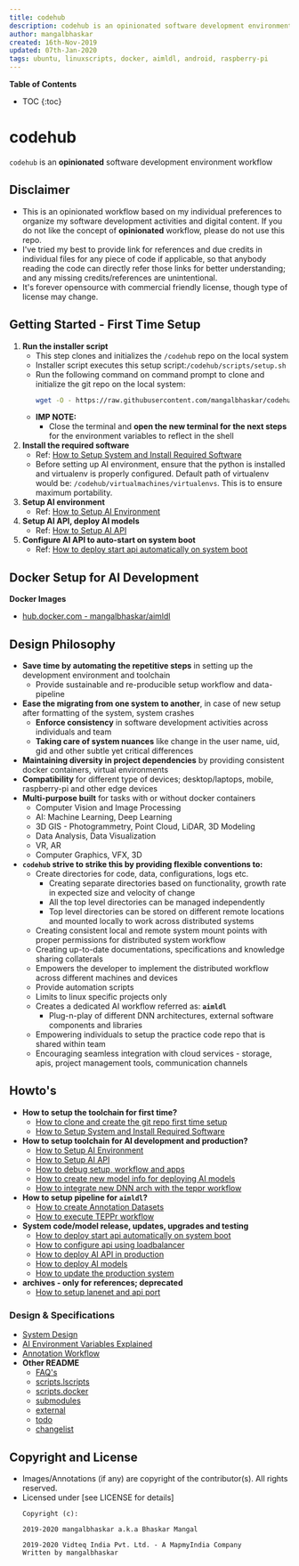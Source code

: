 ```yaml
---
title: codehub
description: codehub is an opinionated software development environment workflow
author: mangalbhaskar
created: 16th-Nov-2019
updated: 07th-Jan-2020
tags: ubuntu, linuxscripts, docker, aimldl, android, raspberry-pi
---
```



**Table of Contents**
* TOC
{:toc}


# codehub

`codehub` is an **opinionated** software development environment workflow


## Disclaimer

* This is an opinionated workflow based on my individual preferences to organize my software development activities and digital content. If you do not like the concept of **opinionated** workflow, please do not use this repo.
* I've tried my best to provide link for references and due credits in individual files for any piece of code if applicable, so that anybody reading the code can directly refer those links for better understanding; and any missing credits/references are unintentional.
* It's forever opensource with commercial friendly license, though type of license may change.


## Getting Started - First Time Setup


1. **Run the installer script**
    * This step clones and initializes the `/codehub` repo on the local system
    * Installer script executes this setup script:`/codehub/scripts/setup.sh`
    * Run the following command on command prompt to clone and initialize the git repo on the local system:
      ```bash
      wget -O - https://raw.githubusercontent.com/mangalbhaskar/codehub/master/scripts/codehub.init.sh | bash
      ```
    * **IMP NOTE:**
      * Close the terminal and **open the new terminal for the next steps** for the environment variables to reflect in the shell
2. **Install the required software**
    * Ref: [How to Setup System and Install Required Software](readme/scripts.system.md)
    * Before setting up AI environment, ensure that the python is installed and virtualenv is properly configured. Default path of virtualenv would be: `/codehub/virtualmachines/virtualenvs`. This is to ensure maximum portability.
3. **Setup AI environment**
    * Ref: [How to Setup AI Environment](readme/how_to_setup_env.md)
4. **Setup AI API, deploy AI models**
    * Ref: [How to Setup AI API](readme/apps.www.od.md)
5. **Configure AI API to auto-start on system boot**
    * Ref: [How to deploy start api automatically on system boot](readme/how_to_start_api_automatically_on_system_boot.md)


## Docker Setup for AI Development

**Docker Images**
* [hub.docker.com - mangalbhaskar/aimldl](https://hub.docker.com/r/mangalbhaskar/aimldl)


## Design Philosophy

* **Save time by automating the repetitive steps** in setting up the development environment and toolchain
  * Provide sustainable and re-producible setup workflow and data-pipeline
* **Ease the migrating from one system to another**, in case of new setup after formatting of the system, system crashes
  * **Enforce consistency** in software development activities across individuals and team
  * **Taking care of system nuances** like change in the user name, uid, gid and other subtle yet critical differences
* **Maintaining diversity in project dependencies** by providing consistent docker containers, virtual environments
* **Compatibility** for different type of devices; desktop/laptops, mobile, raspberry-pi and other edge devices
* **Multi-purpose built** for tasks with or without docker containers
  * Computer Vision and Image Processing
  * AI: Machine Learning, Deep Learning
  * 3D GIS - Photogrammetry, Point Cloud, LiDAR, 3D Modeling
  * Data Analysis, Data Visualization
  * VR, AR
  * Computer Graphics, VFX, 3D
* **`codehub` strive to strike this by providing flexible conventions to:**
  * Create directories for code, data, configurations, logs etc.
    * Creating separate directories based on functionality, growth rate in expected size and velocity of change
    * All the top level directories can be managed independently
    * Top level directories can be stored on different remote locations and mounted locally to work across distributed systems
  * Creating consistent local and remote system mount points with proper permissions for distributed system workflow
  * Creating up-to-date documentations, specifications and knowledge sharing collaterals
  * Empowers the developer to implement the distributed workflow across different machines and devices
  * Provide automation scripts
  * Limits to linux specific projects only
  * Creates a dedicated AI workflow referred as: **`aimldl`**
    * Plug-n-play of different DNN architectures, external software components and libraries
  * Empowering individuals to setup the practice code repo that is shared within team
  * Encouraging seamless integration with cloud services - storage, apis, project management tools, communication channels


## Howto's

* **How to setup the toolchain for first time?**
  * [How to clone and create the git repo first time setup](readme/how_to_clone_and_create_the_git_repo_first_time_setup.md)
  * [How to Setup System and Install Required Software](readme/scripts.system.md)
* **How to setup toolchain for AI development and production?**
  * [How to Setup AI Environment](readme/how_to_setup_env.md)
  * [How to Setup AI API](readme/apps.www.od.md)
  * [How to debug setup, workflow and apps](readme/how_to_debug_setup_workflow_and_apps.md)
  * [How to create new model info for deploying AI models](readme/how_to_create_new_model_info.md)
  * [How to integrate new DNN arch with the teppr workflow](readme/how_to_integrate_new_dnn_arch_with_the_teppr_workflow.md)
* **How to setup pipeline for `aimldl`?**
  * [How to create Annotation Datasets](readme/how_to_create_annotation_datasets.md)
  * [How to execute TEPPr workflow](readme/how_to_run_teppr_workflow.md)
* **System code/model release, updates, upgrades and testing**
  * [How to deploy start api automatically on system boot](readme/how_to_start_api_automatically_on_system_boot.md)
  * [How to configure api using loadbalancer](readme/how_to_configure_api_using_loadbalancer.md)
  * [How to deploy AI API in production](readme/how_to_deploy_ai_api_in_production.md)
  * [How to deploy AI models](readme/how_to_deploy_ai_models.md)
  * [How to update the production system](readme/how_to_update_the_production_system.md)
* **archives - only for references; deprecated**
  * [How to setup lanenet and api port](readme/how_to_setup_lanenet_and_api_port.md)


### Design & Specifications 

* [System Design](readme/spec.system-design.md)
* [AI Environment Variables Explained](readme/apps.environment-variables-explained.md)
* [Annotation Workflow](readme/spec.apps.annon.md)
* **Other README**
  * [FAQ's](readme/faqs.md)
  * [scripts.lscripts](readme/scripts.lscripts.md)
  * [scripts.docker](readme/scripts.docker.md)
  * [submodules](readme/submodules.md)
  * [external](readme/external.md)
  * [todo](readme/todo.md)
  * [changelist](readme/changelist.md)


## Copyright and License

* Images/Annotations (if any) are copyright of the contributor(s). All rights reserved.
* Licensed under [see LICENSE for details]
  ```
  Copyright (c):

  2019-2020 mangalbhaskar a.k.a Bhaskar Mangal

  2019-2020 Vidteq India Pvt. Ltd. - A MapmyIndia Company
  Written by mangalbhaskar
  ```
